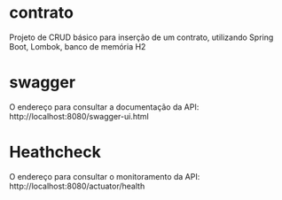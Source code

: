 # contrato
Projeto de CRUD básico para inserção de um contrato, utilizando Spring Boot, Lombok, banco de memória H2

# swagger
O endereço para consultar a documentação da API:
http://localhost:8080/swagger-ui.html

# Heathcheck
O endereço para consultar o monitoramento da API:
http://localhost:8080/actuator/health
